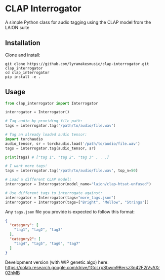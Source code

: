# CLAP Interrogator

A simple Python class for audio tagging using the CLAP model from the LAION suite

## Installation

Clone and install:

```
git clone https://github.com/lyramakesmusic/clap-interrogator.git clap_interrogator
cd clap_interrogator
pip install -e .
```

## Usage

```py
from clap_interrogator import Interrogator

interrogator = Interrogator()

# Tag audio by providing file path:
tags = interrogator.tag('/path/to/audio/file.wav')

# Tag an already loaded audio tensor:
import torchaudio
audio_tensor, sr = torchaudio.load('/path/to/audio/file.wav')
tags = interrogator.tag(audio_tensor, sr)

print(tags) # ["tag 1", "tag 2", "tag 3" . . .]

# I want more tags!
tags = interrogator.tag('/path/to/audio/file.wav', top_n=50)

# Load a different CLAP model:
interrogator = Interrogator(model_name="laion/clap-htsat-unfused")

# Use different tags to interrogate against:
interrogator = Interrogator(tags="more_tags.json")
interrogator = Interrogator(tags=["Bright", "Mellow", "Strings"])
```

Any `tags.json` file you provide is expected to follow this format:

```json
{
  "category": [
    "tag1", "tag2", "tag3"
  ],
  "category2": [
    "tag4", "tag5", "tag6", "tag7"
  ]
}
```

Development version (with WIP genetic algo) here: https://colab.research.google.com/drive/1GoLrpSbwm9Bersz3n42F2jVvAXr02hMB
